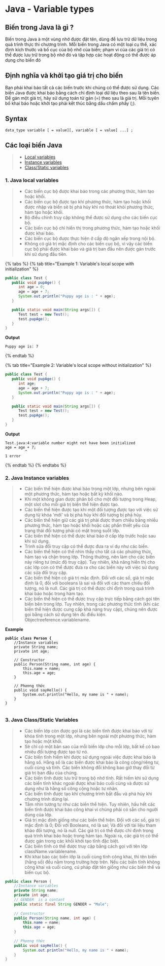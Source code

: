 # Java - Variable types

## Biến trong Java là gì ?

Biến trong Java à một vùng nhớ được đặt tên, dùng để lưu trử dữ liệu trong quá trình thực thi chương trình. Mỗi biến trong Java có một loại cụ thể, xác định kích thước và bố cục của bộ nhớ của biến; phạm vi của các giá trị có thể được lưu trữ trong bộ nhớ đó và tập hợp các hoạt động có thể được áp dụng cho biến đó

## Định nghĩa và khởi tạo giá trị cho biến&#x20;

Bạn phải khai báo tất cả các biến trước khi chúng có thể được sử dụng. Các biến Java được khai báo bằng cách chỉ định loại dữ liệu theo sau là tên biến. Để gán một giá trị, hãy sử dụng toán tử gán (=) theo sau là giá trị. Mỗi tuyên bố khai báo hoặc khởi tạo phải kết thúc bằng dấu chấm phẩy (;).

## Syntax

```
data_type variable [ = value][, variable [ = value] ...] ;
```

## Các loại biến Java

> * [Local variables](java-variable-types.md#id-1.-java-local-variable)
> * [Instance variables](java-variable-types.md#id-2.-java-instance-variables)
> * [Class/Static variables](java-variable-types.md#id-3.-java-class-static-variable)

### 1. Java local variables

> * Các biến cục bộ được khai báo trong các phương thức, hàm tạo hoặc khối.
> * Các biến cục bộ được tạo khi phương thức, hàm tạo hoặc khối được nhập và biến sẽ bị phá hủy khi nó thoát khỏi phương thức, hàm tạo hoặc khối.
> * Bộ điều chỉnh truy cập không thể được sử dụng cho các biến cục bộ.
> * Các biến cục bộ chỉ hiển thị trong phương thức, hàm tạo hoặc khối được khai báo.
> * Các biến cục bộ được thực hiện ở cấp độ ngăn xếp trong nội bộ.
> * Không có giá trị mặc định cho các biến cục bộ, vì vậy các biến cục bộ phải được khai báo và giá trị ban đầu nên được gán trước khi sử dụng đầu tiên.

{% tabs %}
{% tab title="Example 1: Variable's local scope with initialization" %}
```java
public class Test {
   public void pupAge() {
      int age = 0;
      age = age + 7;
      System.out.println("Puppy age is : " + age);
   }

   public static void main(String args[]) {
      Test test = new Test();
      test.pupAge();
   }
}
```

**Output**

```
Puppy age is: 7
```
{% endtab %}

{% tab title="Example 2: Variable's local scope without initialization" %}
```java
public class Test {
   public void pupAge() {
      int age;
      age = age + 7;
      System.out.println("Puppy age is : " + age);
   }

   public static void main(String args[]) {
      Test test = new Test();
      test.pupAge();
   }
}
```

**Output**

```
Test.java:4:variable number might not have been initialized
age = age + 7;
         ^
1 error
```
{% endtab %}
{% endtabs %}

### 2. Java Instance variables

> * Các biến thể hiện được khai báo trong một lớp, nhưng bên ngoài một phương thức, hàm tạo hoặc bất kỳ khối nào.
> * Khi một không gian được phân bổ cho một đối tượng trong Heap, một slot cho mỗi giá trị biến thể hiện được tạo.
> * Các biến thể hiện được tạo khi một đối tượng được tạo với việc sử dụng từ khóa 'mới' và bị phá hủy khi đối tượng bị phá hủy.
> * Các biến thể hiện giữ các giá trị phải được tham chiếu bằng nhiều phương thức, hàm tạo hoặc khối hoặc các phần thiết yếu của trạng thái đối tượng phải có mặt trong suốt lớp.
> * Các biến thể hiện có thể được khai báo ở cấp lớp trước hoặc sau khi sử dụng.
> * Trình sửa đổi truy cập có thể được đưa ra ví dụ như các biến.
> * Các biến thể hiện có thể nhìn thấy cho tất cả các phương thức, hàm tạo và chặn trong lớp. Thông thường, nên làm cho các biến này riêng tư (mức độ truy cập). Tuy nhiên, khả năng hiển thị cho các lớp con có thể được đưa ra cho các biến này với việc sử dụng các sửa đổi truy cập.
> * Các biến thể hiện có giá trị mặc định. Đối với các số, giá trị mặc định là 0, đối với booleans là sai và đối với các tham chiếu đối tượng, nó là null. Các giá trị có thể được chỉ định trong quá trình khai báo hoặc trong hàm tạo.
> * Các biến thể hiện có thể được truy cập trực tiếp bằng cách gọi tên biến bên trong lớp. Tuy nhiên, trong các phương thức tĩnh (khi các biến thể hiện được cung cấp khả năng truy cập), chúng nên được gọi bằng cách sử dụng tên đủ điều kiện. Objectreeference.variablename.&#x20;

**Example**

<pre class="language-java"><code class="lang-java"><strong>public class Person {
</strong>    //Instance variables
    private String name;
    private int age;
    
    // Constructor
    public Person(String name, int age) {
        this.name = name;
        this.age = age;
    }
    
    // Phương thức
    public void sayHello() {
        System.out.println("Hello, my name is " + name);
    }
}

</code></pre>

### 3. Java Class/Static Variables

> * Các biến lớp còn được gọi là các biến tĩnh được khai báo với từ khóa tĩnh trong một lớp, nhưng bên ngoài một phương thức, hàm tạo hoặc một khối.
> * Sẽ chỉ có một bản sao của mỗi biến lớp cho mỗi lớp, bất kể có bao nhiêu đối tượng được tạo từ nó.
> * Các biến tĩnh hiếm khi được sử dụng ngoài việc được khai báo là hằng số. Hằng số là các biến được khai báo là công cộng/riêng tư, cuối cùng và tĩnh. Các biến không đổi không bao giờ thay đổi từ giá trị ban đầu của chúng.
> * Các biến tĩnh được lưu trữ trong bộ nhớ tĩnh. Rất hiếm khi sử dụng các biến tĩnh khác ngoài được khai báo cuối cùng và được sử dụng như là hằng số công cộng hoặc tư nhân.
> * Các biến tĩnh được tạo khi chương trình bắt đầu và phá hủy khi chương trình dừng lại.
> * Tầm nhìn tương tự như các biến thể hiện. Tuy nhiên, hầu hết các biến tĩnh được khai báo công khai vì chúng phải có sẵn cho người dùng của lớp.
> * Giá trị mặc định giống như các biến thể hiện. Đối với các số, giá trị mặc định là 0; Đối với Booleans, nó là sai; Và đối với tài liệu tham khảo đối tượng, nó là null. Các giá trị có thể được chỉ định trong quá trình khai báo hoặc trong hàm tạo. Ngoài ra, các giá trị có thể được gán trong các khối khởi tạo tĩnh đặc biệt.
> * Các biến tĩnh có thể được truy cập bằng cách gọi với tên lớp className.variablename.
> * Khi khai báo các biến lớp là cuối cùng tĩnh công khai, thì tên biến (hằng số) đều nằm trong trường hợp trên. Nếu các biến tĩnh không công khai và cuối cùng, cú pháp đặt tên giống như các biến thể và biến cục bộ.

```java
public class Person {
    //Instance variables
    private String name;
    private int age;
    // GENDER  is a contant
    public static final String GENDER = "Male";
    
    // Constructor
    public Person(String name, int age) {
        this.name = name;
        this.age = age;
    }
    
    // Phương thức
    public void sayHello() {
        System.out.println("Hello, my name is " + name);
    }
}

```



